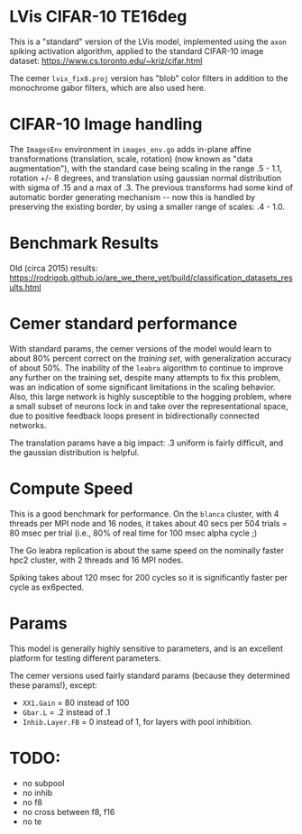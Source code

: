 # LVis CIFAR-10 TE16deg

This is a "standard" version of the LVis model, implemented using the `axon` spiking activation algorithm, applied to the standard CIFAR-10 image dataset: https://www.cs.toronto.edu/~kriz/cifar.html

The cemer `lvix_fix8.proj` version has "blob" color filters in addition to the monochrome gabor filters, which are also used here.

# CIFAR-10 Image handling

The `ImagesEnv` environment in `images_env.go` adds in-plane affine transformations (translation, scale, rotation) (now known as "data augmentation"), with the standard case being scaling in the range .5 - 1.1, rotation +/- 8 degrees, and translation using gaussian normal distribution with sigma of .15 and a max of .3.  The previous transforms had some kind of automatic border generating mechanism -- now this is handled by preserving the existing border, by using a smaller range of scales: .4 - 1.0.

# Benchmark Results

Old (circa 2015) results: https://rodrigob.github.io/are_we_there_yet/build/classification_datasets_results.html

# Cemer standard performance

With standard params, the cemer versions of the model would learn to about 80% percent correct on the *training set*, with generalization accuracy of about 50%.  The inability of the `leabra` algorithm to continue to improve any further on the training set, despite many attempts to fix this problem, was an indication of some significant limitations in the scaling behavior.  Also, this large network is highly susceptible to the hogging problem, where a small subset of neurons lock in and take over the representational space, due to positive feedback loops present in bidirectionally connected networks.

The translation params have a big impact: .3 uniform is fairly difficult, and the gaussian distribution is helpful.

# Compute Speed

This is a good benchmark for performance.  On the `blanca` cluster, with 4 threads per MPI node and 16 nodes, it takes about 40 secs per 504 trials = 80 msec per trial (i.e., 80% of real time for 100 msec alpha cycle ;)

The Go leabra replication is about the same speed on the nominally faster hpc2 cluster, with 2 threads and 16 MPI nodes.

Spiking takes about 120 msec for 200 cycles so it is significantly faster per cycle as ex6pected.

# Params

This model is generally highly sensitive to parameters, and is an excellent platform for testing different parameters.

The cemer versions used fairly standard params (because they determined these params!), except:

* `XX1.Gain` = 80 instead of 100
* `Gbar.L` = .2 instead of .1
* `Inhib.Layer.FB` = 0 instead of 1, for layers with pool inhibition.

# TODO:

* no subpool
* no inhib
* no f8
* no cross between f8, f16
* no te

